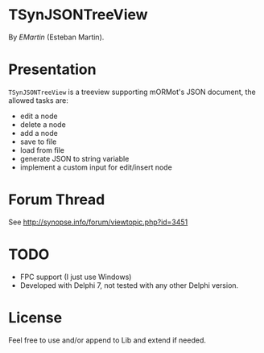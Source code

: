 TSynJSONTreeView
================

By *EMartin* (Esteban Martin).


# Presentation

`TSynJSONTreeView` is a treeview supporting mORMot's JSON document, the allowed tasks are:

- edit a node
- delete a node
- add a node
- save to file
- load from file
- generate JSON to string variable
- implement a custom input for edit/insert node

# Forum Thread

See http://synopse.info/forum/viewtopic.php?id=3451

# TODO

- FPC support (I just use Windows)
- Developed with Delphi 7, not tested with any other Delphi version.

# License

Feel free to use and/or append to Lib and extend if needed.
